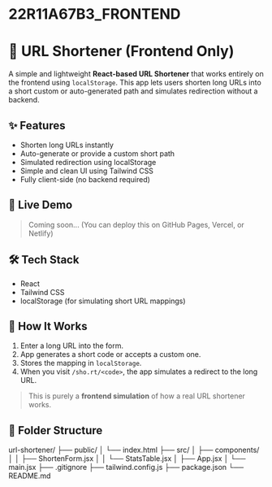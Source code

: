 # 22R11A67B3_FRONTEND

# 🔗 URL Shortener (Frontend Only)

A simple and lightweight **React-based URL Shortener** that works entirely on the frontend using `localStorage`. This app lets users shorten long URLs into a short custom or auto-generated path and simulates redirection without a backend.

## ✨ Features

- Shorten long URLs instantly
- Auto-generate or provide a custom short path
- Simulated redirection using localStorage
- Simple and clean UI using Tailwind CSS
- Fully client-side (no backend required)

## 🚀 Live Demo

> Coming soon... (You can deploy this on GitHub Pages, Vercel, or Netlify)


## 🛠️ Tech Stack

- React
- Tailwind CSS
- localStorage (for simulating short URL mappings)

## 🧠 How It Works

1. Enter a long URL into the form.
2. App generates a short code or accepts a custom one.
3. Stores the mapping in `localStorage`.
4. When you visit `/sho.rt/<code>`, the app simulates a redirect to the long URL.

> This is purely a **frontend simulation** of how a real URL shortener works.

## 📂 Folder Structure

url-shortener/
├── public/
│ └── index.html
├── src/
│ ├── components/
│ │ ├── ShortenForm.jsx
│ │ └── StatsTable.jsx
│ ├── App.jsx
│ └── main.jsx
├── .gitignore
├── tailwind.config.js
├── package.json
└── README.md
